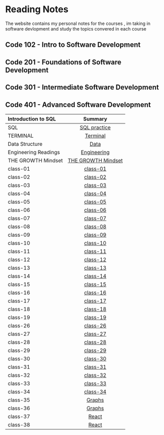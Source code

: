# Reading Notes
The website contains my personal notes for the courses , im taking in software devlopment and study the topics convered in each course


## Code 102 - Intro to Software Development
## Code 201 - Foundations of Software Development
## Code 301 - Intermediate Software Development
## Code 401 - Advanced Software Development


| Introduction to SQL       | Summary 
| :---        |    :----:
|SQL | [SQL practice](./sql.md) 
|TERMINAL     | [Terminal](./terminal.md)
|Data Structure     | [Data](./data.structure.md)
|Engineering Readings| [Engineering](./Engineering.md)
|THE GROWTH Mindset   | [THE GROWTH Mindset](./growth.md)
|class-01     | [class-01](./class-01.md)
|class-02    | [class-02](./class-02.md)
|class-03   | [class-03](./class-03.md)
|class-04   | [class-04](./class-04.md)
|class-05   | [class-05](./class-05.md)
|class-06   | [class-06](./class-06.md)
|class-07   | [class-07](./class-07.md)
|class-08   | [class-08](./class-08.md)
|class-09   | [class-09](./class-09.md)
|class-10   | [class-10](./class-10.md)
|class-11   | [class-11](./class-11.md)
|class-12   | [class-12](./class-12.md)
|class-13   | [class-13](./class-13.md)
|class-14   | [class-14](./class-14.md)
|class-15   | [class-15](./class-15.md)
|class-16   | [class-16](./class-16.md)
|class-17   | [class-17](./class-17.md)
|class-18   | [class-18](./class-18.md)
|class-19   | [class-19](./class-19.md)
|class-26   | [class-26](./class-26.md)
|class-27   | [class-27](./class-27.md)
|class-28   | [class-28](./class-28.md)
|class-29   | [class-29](./class-29.md)
|class-30   | [class-30](./class-30.md)
|class-31   | [class-31](./class-31.md)
|class-32   | [class-32](./class-32.md)
|class-33   | [class-33](./class-33.md)
|class-34   | [class-34](./class-34.md)
|class-35   | [Graphs](./class-35.md)
|class-36   | [Graphs](./class-36.md)
|class-37   | [React](./class-37.md)
|class-38   | [React](./class-38.md)


































   




